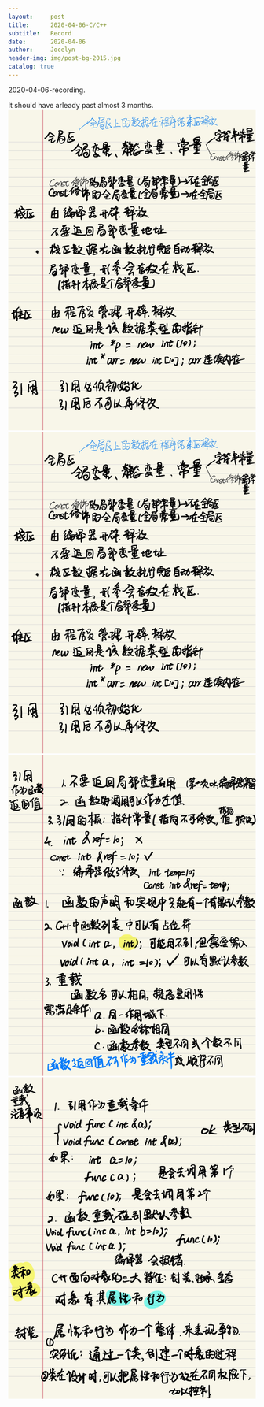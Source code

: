 ```yaml
---
layout:     post
title:      2020-04-06-C/C++
subtitle:   Record
date:       2020-04-06
author:     Jocelyn
header-img: img/post-bg-2015.jpg
catalog: true
---
```



2020-04-06-recording.

It should have arleady past almost 3 months.
![](../img/2020-04-06-2.jpg)
![img](2020-04-06-2.jpg)
![avatar](2020-04-06-3.jpg)
![avatar](2020-04-06-4.jpg)
